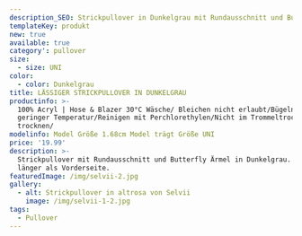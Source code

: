 ```yaml
---
description_SEO: Strickpullover in Dunkelgrau mit Rundausschnitt und Butterfly Ärmel in Altrosa von Selvii.
templateKey: produkt
new: true
available: true
category': pullover
size:
  - size: UNI
color:
  - color: Dunkelgrau
title: LÄSSIGER STRICKPULLOVER IN DUNKELGRAU
productinfo: >-
  100% Acryl | Hose & Blazer 30°C Wäsche/ Bleichen nicht erlaubt/Bügeln mit
  geringer Temperatur/Reinigen mit Perchlorethylen/Nicht im Trommeltrockner
  trocknen/
modelinfo: Model Größe 1.68cm Model trägt Größe UNI
price: '19.99'
description: >-
  Strickpullover mit Rundausschnitt und Butterfly Ärmel in Dunkelgrau. Rückseite
  länger als Vorderseite.
featuredImage: /img/selvii-2.jpg
gallery:
  - alt: Strickpullover in altrosa von Selvii
    image: /img/selvii-1-2.jpg
tags:
  - Pullover
---
```


